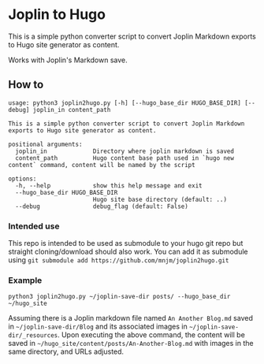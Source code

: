# Joplin to Hugo

This is a simple python converter script to convert Joplin Markdown exports to Hugo site generator as content.

Works with Joplin's Markdown save.

## How to

```
usage: python3 joplin2hugo.py [-h] [--hugo_base_dir HUGO_BASE_DIR] [--debug] joplin_in content_path

This is a simple python converter script to convert Joplin Markdown exports to Hugo site generator as content.

positional arguments:
  joplin_in             Directory where joplin markdown is saved
  content_path          Hugo content base path used in `hugo new content` command, content will be named by the script

options:
  -h, --help            show this help message and exit
  --hugo_base_dir HUGO_BASE_DIR
                        Hugo site base directory (default: ..)
  --debug               debug_flag (default: False)
```

### Intended use
This repo is intended to be used as submodule to your hugo git repo but straight cloning/download should also work.
You can add it as submodule using `git submodule add https://github.com/mnjm/joplin2hugo.git`

### Example

`python3 joplin2hugo.py ~/joplin-save-dir posts/ --hugo_base_dir ~/hugo_site`

Assuming there is a Joplin markdown file named `An Another Blog.md` saved in `~/joplin-save-dir/Blog` and its associated images in `~/joplin-save-dir/_resources`. Upon executing the above command, the content will be saved in `~/hugo_site/content/posts/An-Another-Blog.md` with images in the same directory, and URLs adjusted.
